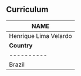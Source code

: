 ## Curriculum
| **NAME** |
|----------|
|Henrique Lima Velardo|
| **Country** |
|----------|
|Brazil|
